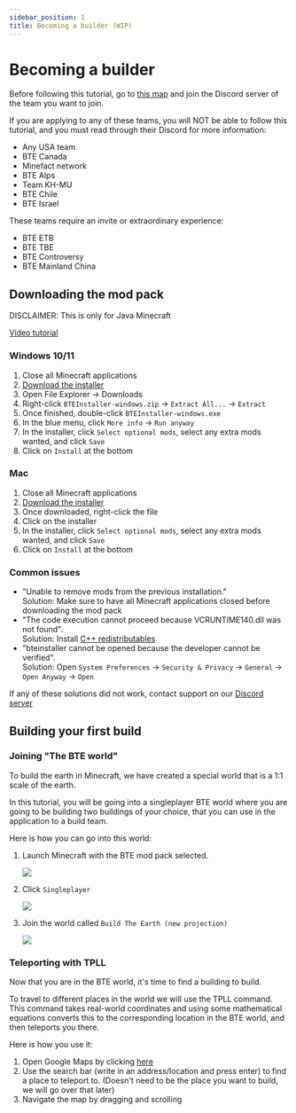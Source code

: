 ```yaml
---
sidebar_position: 1
title: Becoming a builder (WIP)
---
```

# Becoming a builder

Before following this tutorial, go to [this map](https://www.google.com/maps/d/u/0/viewer?mid=114VY4uNAIJ0cEuiOagkJgpFYaT26vw0E&ll=-3.81666561775622e-14%2C73.98213445019763&z=2) and join the Discord server of the team you want to join.

If you are applying to any of these teams, you will NOT be able to follow this tutorial, and you must read through their Discord for more information:

* Any USA team
* BTE Canada
* Minefact network
* BTE Alps
* Team KH-MU
* BTE Chile
* BTE Israel

These teams require an invite or extraordinary experience:

* BTE ETB
* BTE TBE
* BTE Controversy
* BTE Mainland China

## Downloading the mod pack

DISCLAIMER: This is only for Java Minecraft

[Video tutorial](https://www.youtube.com/watch?v=T174gWwD1MU)

### Windows 10/11

1. Close all Minecraft applications
2. [Download the installer](https://s3.buildtheearth.net/public/installer/latest/BTEInstaller-windows.zip)
3. Open File Explorer &rarr; Downloads
4. Right-click `BTEInstaller-windows.zip` &rarr; `Extract All...` &rarr; `Extract`
5. Once finished, double-click `BTEInstaller-windows.exe`
6. In the blue menu, click `More info` &rarr; `Run anyway`
7. In the installer, click `Select optional mods`, select any extra mods wanted, and click `Save`
8. Click on `Install` at the bottom

### Mac

1. Close all Minecraft applications
2. [Download the installer](https://s3.buildtheearth.net/public/installer/latest/BTEInstaller-mac.dmg)
3. Once downloaded, right-click the file
4. Click on the installer
5. In the installer, click `Select optional mods`, select any extra mods wanted, and click `Save`
6. Click on `Install` at the bottom

### Common issues

* "Unable to remove mods from the previous installation."\
  Solution: Make sure to have all Minecraft applications closed before downloading the mod pack
* "The code execution cannot proceed because VCRUNTIME140.dll was not found".\
  Solution: Install [C++ redistributables](https://www.microsoft.com/en-us/download/confirmation.aspx?id=52685)
* "bteinstaller cannot be opened because the developer cannot be verified".\
  Solution: Open `System Preferences` &rarr; `Security & Privacy` &rarr; `General` &rarr; `Open Anyway` &rarr; `Open`

If any of these solutions did not work, contact support on our [Discord server](https://discord.gg/buildtheearth)

## Building your first build

### Joining "The BTE world"

To build the earth in Minecraft, we have created a special world that is a 1:1 scale of the earth.

In this tutorial, you will be going into a singleplayer BTE world where you are going to be building two buildings of your choice, that you can use in the application to a build team.

Here is how you can go into this world:

1. Launch Minecraft with the BTE mod pack selected.

   ![](https://media.discordapp.net/attachments/1096118472909533368/1116481422266486916/Minecraft_play_modpack.png)
2. Click `Singleplayer`

   ![](https://media.discordapp.net/attachments/1096118472909533368/1121151105070534706/step2ting.png?width=1692&height=905)
3. Join the world called `Build The Earth (new projection)`

   ![](https://media.discordapp.net/attachments/1096118472909533368/1121152302951170048/joinverden.png?width=1692&height=905)

### Teleporting with TPLL

Now that you are in the BTE world, it's time to find a building to build.

To travel to different places in the world we will use the TPLL command. This command takes real-world coordinates and using some mathematical equations converts this to the corresponding location in the BTE world, and then teleports you there.

Here is how you use it:

1. Open Google Maps by clicking [here](https://www.google.com/maps)
2. Use the search bar (write in an address/location and press enter) to find a place to teleport to. (Doesn't need to be the place you want to build, we will go over that later)
3. Navigate the map by dragging and scrolling